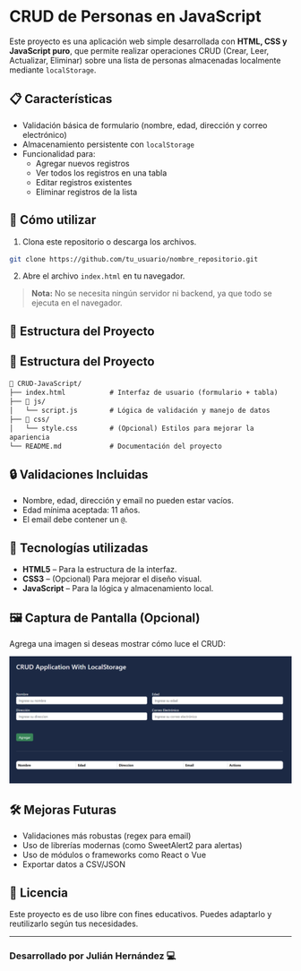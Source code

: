 # CRUD de Personas en JavaScript

Este proyecto es una aplicación web simple desarrollada con **HTML, CSS y JavaScript puro**, que permite realizar operaciones CRUD (Crear, Leer, Actualizar, Eliminar) sobre una lista de personas almacenadas localmente mediante `localStorage`.

## 📋 Características

- Validación básica de formulario (nombre, edad, dirección y correo electrónico)
- Almacenamiento persistente con `localStorage`
- Funcionalidad para:
  - Agregar nuevos registros
  - Ver todos los registros en una tabla
  - Editar registros existentes
  - Eliminar registros de la lista

## 🚀 Cómo utilizar

1. Clona este repositorio o descarga los archivos.

```bash
git clone https://github.com/tu_usuario/nombre_repositorio.git
```

2. Abre el archivo `index.html` en tu navegador.

> **Nota:** No se necesita ningún servidor ni backend, ya que todo se ejecuta en el navegador.

## 📂 Estructura del Proyecto

## 📂 Estructura del Proyecto

```
📁 CRUD-JavaScript/
├── index.html           # Interfaz de usuario (formulario + tabla)
├── 📁 js/
│   └── script.js        # Lógica de validación y manejo de datos
├── 📁 css/
│   └── style.css        # (Opcional) Estilos para mejorar la apariencia
└── README.md            # Documentación del proyecto
```

## 🔒 Validaciones Incluidas

- Nombre, edad, dirección y email no pueden estar vacíos.
- Edad mínima aceptada: 11 años.
- El email debe contener un `@`.

## 🧠 Tecnologías utilizadas

- **HTML5** – Para la estructura de la interfaz.
- **CSS3** – (Opcional) Para mejorar el diseño visual.
- **JavaScript** – Para la lógica y almacenamiento local.

## 🖼️ Captura de Pantalla (Opcional)

Agrega una imagen si deseas mostrar cómo luce el CRUD:


<img src="assets/screenshot.png" alt="Vista del CRUD" width="600"/>


## 🛠️ Mejoras Futuras

- Validaciones más robustas (regex para email)
- Uso de librerías modernas (como SweetAlert2 para alertas)
- Uso de módulos o frameworks como React o Vue
- Exportar datos a CSV/JSON

## 📄 Licencia

Este proyecto es de uso libre con fines educativos. Puedes adaptarlo y reutilizarlo según tus necesidades.

---

### Desarrollado por Julián Hernández 💻
